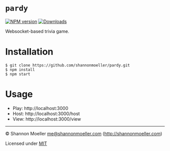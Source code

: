 # `pardy`

[![NPM version][npm-img]][npm-url] [![Downloads][downloads-img]][npm-url]

Websocket-based trivia game.

# Installation

    $ git clone https://github.com/shannonmoeller/pardy.git
    $ npm install
    $ npm start

# Usage

- Play: http://localhost:3000
- Host: http://localhost:3000/host
- View: http://localhost:3000/view

----

© Shannon Moeller <me@shannonmoeller.com> (http://shannonmoeller.com)

Licensed under [MIT](http://shannonmoeller.com/mit.txt)

[downloads-img]: http://img.shields.io/npm/dm/pardy.svg?style=flat-square
[npm-img]:       http://img.shields.io/npm/v/pardy.svg?style=flat-square
[npm-url]:       https://npmjs.org/package/pardy
